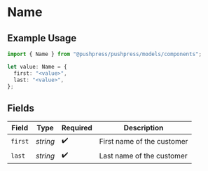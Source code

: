 # Name

## Example Usage

```typescript
import { Name } from "@pushpress/pushpress/models/components";

let value: Name = {
  first: "<value>",
  last: "<value>",
};
```

## Fields

| Field                      | Type                       | Required                   | Description                |
| -------------------------- | -------------------------- | -------------------------- | -------------------------- |
| `first`                    | *string*                   | :heavy_check_mark:         | First name of the customer |
| `last`                     | *string*                   | :heavy_check_mark:         | Last name of the customer  |
